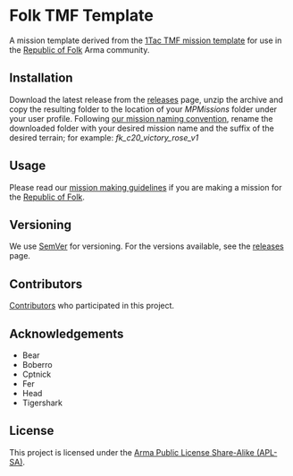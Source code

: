 # Folk TMF Template
A mission template derived from the [1Tac TMF mission template](https://github.com/TMF3/TMF/blob/master/README.md) for use in the [Republic of Folk](http://www.ferstaberinde.com/folk/) Arma community.

## Installation
Download the latest release from the [releases](https://github.com/ferstaberinde/Folk_TMF_Template/releases) page, unzip the archive and copy the resulting folder to the location of your *MPMissions* folder under your user profile. Following [our mission naming convention](http://www.ferstaberinde.com/folk/forum/viewtopic.php?f=89&t=2297), rename the downloaded folder with your desired mission name and the suffix of the desired terrain; for example: *fk\_c20\_victory\_rose\_v1*

## Usage
Please read our [mission making guidelines](http://www.ferstaberinde.com/folk/forum/viewtopic.php?f=89&t=2297) if you are making a mission for the [Republic of Folk](http://www.ferstaberinde.com/folk/).

## Versioning

We use [SemVer](http://semver.org/) for versioning. For the versions available, see the [releases](https://github.com/ferstaberinde/Folk_TMF_Template/releases) page.

## Contributors

[Contributors](https://github.com/ferstaberinde/Folk_TMF_Template/contributors) who participated in this project.

## Acknowledgements
 
* Bear
* Boberro
* Cptnick 
* Fer
* Head
* Tigershark

## License

This project is licensed under the [Arma Public License Share-Alike (APL-SA)](https://www.bistudio.com/community/licenses/arma-public-license-share-alike). 
